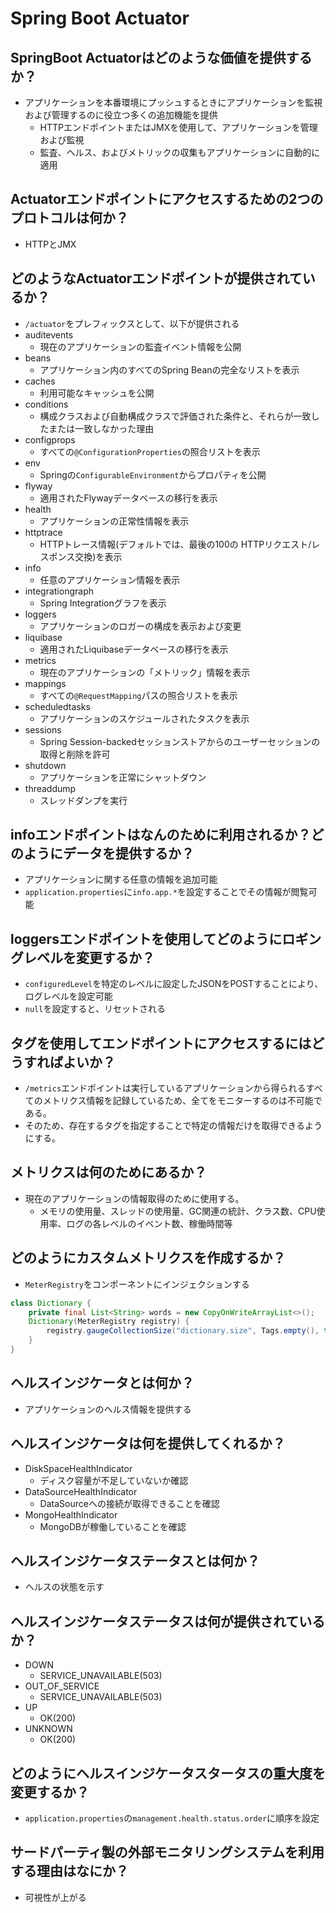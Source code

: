 # Spring Boot Actuator
## SpringBoot Actuatorはどのような価値を提供するか？
* アプリケーションを本番環境にプッシュするときにアプリケーションを監視および管理するのに役立つ多くの追加機能を提供
    * HTTPエンドポイントまたはJMXを使用して、アプリケーションを管理および監視
    * 監査、ヘルス、およびメトリックの収集もアプリケーションに自動的に適用

## Actuatorエンドポイントにアクセスするための2つのプロトコルは何か？
* HTTPとJMX

## どのようなActuatorエンドポイントが提供されているか？
* `/actuator`をプレフィックスとして、以下が提供される
* auditevents
    * 現在のアプリケーションの監査イベント情報を公開
* beans
    * アプリケーション内のすべてのSpring Beanの完全なリストを表示
* caches
    * 利用可能なキャッシュを公開
* conditions
    * 構成クラスおよび自動構成クラスで評価された条件と、それらが一致したまたは一致しなかった理由
* configprops
    * すべての`@ConfigurationProperties`の照合リストを表示
* env
    * Springの`ConfigurableEnvironment`からプロパティを公開
* flyway
    * 適用されたFlywayデータベースの移行を表示
* health
    * アプリケーションの正常性情報を表示
* httptrace
    * HTTPトレース情報(デフォルトでは、最後の100の HTTPリクエスト/レスポンス交換)を表示
* info
    * 任意のアプリケーション情報を表示
* integrationgraph
    * Spring Integrationグラフを表示
* loggers
    * アプリケーションのロガーの構成を表示および変更
* liquibase
    * 適用されたLiquibaseデータベースの移行を表示
* metrics
    * 現在のアプリケーションの「メトリック」情報を表示
* mappings
    * すべての`@RequestMapping`パスの照合リストを表示
* scheduledtasks
    * アプリケーションのスケジュールされたタスクを表示
* sessions
    * Spring Session-backedセッションストアからのユーザーセッションの取得と削除を許可
* shutdown
    * アプリケーションを正常にシャットダウン
* threaddump
    * スレッドダンプを実行

## infoエンドポイントはなんのために利用されるか？どのようにデータを提供するか？
* アプリケーションに関する任意の情報を追加可能
* `application.properties`に`info.app.*`を設定することでその情報が閲覧可能

## loggersエンドポイントを使用してどのようにロギングレベルを変更するか？
* `configuredLevel`を特定のレベルに設定したJSONをPOSTすることにより、ログレベルを設定可能
* `null`を設定すると、リセットされる

## タグを使用してエンドポイントにアクセスするにはどうすればよいか？
* `/metrics`エンドポイントは実行しているアプリケーションから得られるすべてのメトリクス情報を記録しているため、全てをモニターするのは不可能である。
* そのため、存在するタグを指定することで特定の情報だけを取得できるようにする。

## メトリクスは何のためにあるか？
* 現在のアプリケーションの情報取得のために使用する。
    * メモリの使用量、スレッドの使用量、GC関連の統計、クラス数、CPU使用率、ログの各レベルのイベント数、稼働時間等

## どのようにカスタムメトリクスを作成するか？
* `MeterRegistry`をコンポーネントにインジェクションする

```java
class Dictionary {
    private final List<String> words = new CopyOnWriteArrayList<>();
    Dictionary(MeterRegistry registry) {
        registry.gaugeCollectionSize("dictionary.size", Tags.empty(), this.words);
    }
}
```

## ヘルスインジケータとは何か？
* アプリケーションのヘルス情報を提供する

## ヘルスインジケータは何を提供してくれるか？
* DiskSpaceHealthIndicator
    * ディスク容量が不足していないか確認
* DataSourceHealthIndicator
    * DataSourceへの接続が取得できることを確認
* MongoHealthIndicator
    * MongoDBが稼働していることを確認

## ヘルスインジケータステータスとは何か？
* ヘルスの状態を示す

## ヘルスインジケータステータスは何が提供されているか？
* DOWN
    * SERVICE_UNAVAILABLE(503)
* OUT_OF_SERVICE
    * SERVICE_UNAVAILABLE(503)
* UP
    * OK(200)
* UNKNOWN
    * OK(200)

## どのようにヘルスインジケータスタータスの重大度を変更するか？
* `application.properties`の`management.health.status.order`に順序を設定

## サードパーティ製の外部モニタリングシステムを利用する理由はなにか？
* 可視性が上がる
